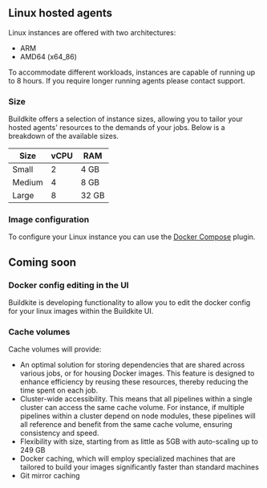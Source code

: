 ## Linux hosted agents

Linux instances are offered with two architectures:

- ARM
- AMD64 (x64_86)

To accommodate different workloads, instances are capable of running up to 8 hours. If you require longer running agents please contact support.

### Size

Buildkite offers a selection of instance sizes, allowing you to tailor your hosted agents' resources to the demands of your jobs. Below is a breakdown of the available sizes.

<table>
    <thead>
        <tr><th>Size</th><th>vCPU</th><th>RAM</th></tr>
    </thead>
    <tbody>
        <tr><td>Small</td><td>2</td><td>4 GB</td></tr>
        <tr><td>Medium</td><td>4</td><td>8 GB</td></tr>
        <tr><td>Large</td><td>8</td><td>32 GB</td></tr>
    </tbody>
</table>

### Image configuration

To configure your Linux instance you can use the [Docker Compose](https://github.com/buildkite-plugins/docker-compose-buildkite-plugin) plugin.

## Coming soon

### Docker config editing in the UI

Buildkite is developing functionality to allow you to edit the docker config for your linux images within the Buildkite UI.

### Cache volumes

Cache volumes will provide:

- An optimal solution for storing dependencies that are shared across various jobs, or for housing Docker images. This feature is designed to enhance efficiency by reusing these resources, thereby reducing the time spent on each job.
- Cluster-wide accessibility. This means that all pipelines within a single cluster can access the same cache volume. For instance, if multiple pipelines within a cluster depend on node modules, these pipelines will all reference and benefit from the same cache volume, ensuring consistency and speed.
- Flexibility with size, starting from as little as 5GB with auto-scaling up to 249 GB
- Docker caching, which will employ specialized machines that are tailored to build your images significantly faster than standard machines
- Git mirror caching
